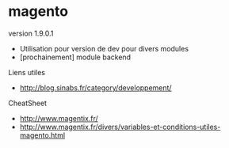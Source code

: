 magento
=======

version 1.9.0.1

- Utilisation pour version de dev pour divers modules
- [prochainement] module backend

Liens utiles

- http://blog.sinabs.fr/category/developpement/

CheatSheet

- http://www.magentix.fr/
- http://www.magentix.fr/divers/variables-et-conditions-utiles-magento.html
